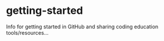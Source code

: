 # getting-started
Info for getting started in GitHub and sharing coding education tools/resources...
